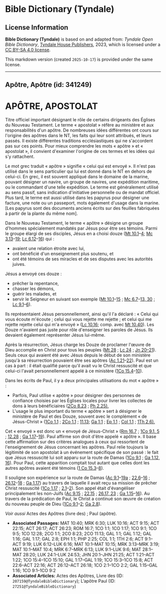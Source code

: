# Bible Dictionary (Tyndale)

## License Information

**Bible Dictionary (Tyndale)** is based on and adapted from: _Tyndale Open Bible Dictionary_, [Tyndale House Publishers](https://tyndaleopenresources.com/), 2023, which is licensed under a [CC BY-SA 4.0 license](https://creativecommons.org/licenses/by-sa/4.0/legalcode.en).

This markdown version (created `2025-10-17`) is provided under the same license.



--------------------------------

## Apôtre, Apôtre (id: 341249)

APÔTRE, APOSTOLAT
=================

Titre officiel important désignant le rôle de certains dirigeants des Églises du Nouveau Testament. Le terme « apostolat » réfère au ministère et aux responsabilités d'un apôtre. De nombreuses idées différentes ont cours sur l'origine des apôtres dans le NT, les faits qui leur sont attribués, et leurs passés. Il existe différentes traditions ecclésiastiques qui ne s'accordent pas sur ces points. Pour mieux comprendre les mots « apôtre » et « apostolat », il convient d'examiner l'origine de ces termes et les idées qui s'y rattachent.

Le mot grec traduit « apôtre » signifie « celui qui est envoyé ». Il n'est pas utilisé dans le sens particulier qui lui est donné dans le NT en dehors de celui\-ci. En grec, il est souvent appliqué dans le domaine de la marine, pouvant désigner un navire, un groupe de navires, une expédition maritime, ou le commandant d'une telle expédition. Le terme est généralement utilisé au sens passif, sans indication d'initiative personnelle ou de mandat officiel. Plus tard, le terme est aussi utilisé dans les papyrus pour désigner une facture, une note ou un passeport, mots également d'usage dans la marine. \[Les papyrus sont des documents anciens écrits sur des feuilles fabriquées à partir de la plante du même nom].

Dans le Nouveau Testament, le terme « apôtre » désigne un groupe d'hommes spécialement mandatés par Jésus pour être ses témoins. Parmi le groupe élargi de ses disciples, Jésus en a choisi douze ([Mt 10\.1](https://ref.ly/Matt10:1-Matt10:4)–[4](https://ref.ly/Matt10:1-Matt10:4); [Mc 3\.13](https://ref.ly/Mark3:13-Mark3:19)–[19](https://ref.ly/Mark3:13-Mark3:19); [Lc 6\.12](https://ref.ly/Luke6:12-Luke6:16)–[16](https://ref.ly/Luke6:12-Luke6:16)) qui :

* avaient une relation étroite avec lui,
* ont bénéficié d'un enseignement plus soutenu, et
* ont été témoins de ses miracles et de ses disputes avec les autorités juives.

Jésus a envoyé ces douze :

* prêcher la repentance,
* chasser les démons,
* guérir les malades, et
* servir le Seigneur en suivant son exemple ([Mt 10\.1](https://ref.ly/Matt10:1-Matt10:15)–[15](https://ref.ly/Matt10:1-Matt10:15) ; [Mc 6\.7](https://ref.ly/Mark6:7-Mark6:13)–[13, 30](https://ref.ly/Mark6:7-Mark6:13) ; [Lc 9\.1](https://ref.ly/Luke9:1-Luke9:6)–[6](https://ref.ly/Luke9:1-Luke9:6)).

Ils représentaient Jésus personnellement, ainsi qu'il l'a déclaré : « Celui qui vous écoute m'écoute ; celui qui vous rejette me rejette ; et celui qui me rejette rejette celui qui m'a envoyé » ([Lc 10\.16](https://ref.ly/Luke10:16); comp. avec [Mt 10\.40](https://ref.ly/Matt10:40)). Les Douze n'avaient pas juste pour rôle d'enseigner les paroles de Jésus. Ils devaient également représenter Jésus lui\-même.

Après la résurrection, Jésus charge les Douze de proclamer l'œuvre de Dieu accomplie en Christ pour tous les peuples ([Mt 28](https://ref.ly/Matt28:1-Matt28:20) ; [Lc 24](https://ref.ly/Luke24:1-Luke24:53) ; [Jn 20–21](https://ref.ly/John20:1-John21:25)). Seuls ceux qui avaient été avec Jésus depuis le début de son ministère jusqu'à sa résurrection pouvaient être ses apôtres ([Ac 1\.21](https://ref.ly/Acts1:21-Acts1:22)–[22](https://ref.ly/Acts1:21-Acts1:22)). Paul est un cas à part : il était qualifié parce qu'il avait vu le Christ ressuscité et que celui\-ci l'avait personnellement appelé à ce ministère ([1Co 15\.4](https://ref.ly/1Cor15:4-1Cor15:10)–[10](https://ref.ly/1Cor15:4-1Cor15:10)).

Dans les écrits de Paul, il y a deux principales utilisations du mot « apôtre » :

* Parfois, Paul utilise « apôtre » pour désigner des personnes de confiance choisies par les Églises locales pour livrer les collectes de dons à leurs bénéficiaires ([2Co 8\.23](https://ref.ly/2Cor8:23) ; [Ph 2\.25\).](https://ref.ly/Phil2:25)
* L'usage le plus important du terme « apôtre » sert à désigner le ministère de Paul et des Douze, souvent avec le complément « de Jésus\-Christ » ([1Co 1\.1](https://ref.ly/1Cor1:1) ; [2Co 1\.1](https://ref.ly/2Cor1:1) ; [11\.13](https://ref.ly/2Cor11:13); [Ga 1:1](https://ref.ly/Gal1:1) ; [Ep 1\.1](https://ref.ly/Eph1:1) ; [Col 1\.1](https://ref.ly/Col1:1) ; [1Th 2\.6\).](https://ref.ly/1Thess2:6)

Cet « envoyé » est donc un « envoyé de Jésus\-Christ » ([Rm 16\.7](https://ref.ly/Rom16:7) ; [1Co 9\.1, 5](https://ref.ly/1Cor9:1) ; [12\.28](https://ref.ly/1Cor12:28) ; [Ga 1\.17](https://ref.ly/Gal1:17-Gal1:19)–[19](https://ref.ly/Gal1:17-Gal1:19)). Paul affirme son droit d'être appelé « apôtre ». Il base cette affirmation sur des critères analogues à ceux qui ressortent de l'enseignement de Jésus concernant les apôtres. Paul relie toujours la légitimité de son apostolat à un événement spécifique de son passé : le fait que Jésus ressuscité lui soit apparu sur la route de Damas ([1Co 9\.1](https://ref.ly/1Cor9:1) ; [Ga 1\.12, 16](https://ref.ly/Gal1:12)). Pour Paul, cette apparition comptait tout autant que celles dont les autres apôtres avaient été témoins ([1 Co 15\.3](https://ref.ly/1Cor15:3-1Cor15:8)–[8](https://ref.ly/1Cor15:3-1Cor15:8)).

Il souligne son expérience sur la route de Damas ([Ac 9\.1](https://ref.ly/Acts9:1-Acts9:19)–[19a](https://ref.ly/Acts9:1-Acts9:19) ; [22\.6](https://ref.ly/Acts22:6-Acts22:16)–[16](https://ref.ly/Acts22:6-Acts22:16) ; [26\.12](https://ref.ly/Acts26:12-Acts26:18)–[18](https://ref.ly/Acts26:12-Acts26:18) ; [Ga 1\.17](https://ref.ly/Gal1:17)) au travers de laquelle il avait reçu sa mission de prêcher Christ ressuscité ([1Co 1\.17](https://ref.ly/1Cor1:17) ; [2\.1](https://ref.ly/1Cor2:1-1Cor2:2)–[2](https://ref.ly/1Cor2:1-1Cor2:2)). Son appel était d'évangéliser principalement les non\-Juifs ([Ac 9\.15](https://ref.ly/Acts9:15) ; [22\.15](https://ref.ly/Acts22:15) ; [26\.17, 23](https://ref.ly/Acts26:17) ; [Ga 1\.15](https://ref.ly/Gal1:15-Gal1:16)–[16](https://ref.ly/Gal1:15-Gal1:16)). Au travers de la prédication de Paul, le Christ a continué son œuvre de création du nouveau peuple de Dieu ([1Co 9\.1](https://ref.ly/1Cor9:1-1Cor9:2)–[2](https://ref.ly/1Cor9:1-1Cor9:2); [Ga 2\.8](https://ref.ly/Gal2:8)).

*Voir aussi* Actes des Apôtres (livre des) ; Paul (apôtre).

* **Associated Passages:** MAT 10:40; MRK 6:30; LUK 10:16; ACT 9:15; ACT 22:15; ACT 26:17; ACT 26:23; ROM 16:7; 1CO 1:1; 1CO 1:17; 1CO 9:1; 1CO 9:5; 1CO 12:28; 2CO 1:1; 2CO 8:23; 2CO 11:13; GAL 1:1; GAL 1:12; GAL 1:16; GAL 1:17; GAL 2:8; EPH 1:1; PHP 2:25; COL 1:1; 1TH 2:6; ACT 9:1–ACT 9:19; LUK 6:12–LUK 6:16; MAT 10:1–MAT 10:15; MRK 3:13–MRK 3:19; MAT 10:1–MAT 10:4; MRK 6:7–MRK 6:13; LUK 9:1–LUK 9:6; MAT 28:1–MAT 28:20; LUK 24:1–LUK 24:53; JHN 20:1–JHN 21:25; ACT 1:21–ACT 1:22; 1CO 15:4–1CO 15:10; GAL 1:17–GAL 1:19; 1CO 15:3–1CO 15:8; ACT 22:6–ACT 22:16; ACT 26:12–ACT 26:18; 1CO 2:1–1CO 2:2; GAL 1:15–GAL 1:16; 1CO 9:1–1CO 9:2
* **Associated Articles:** Actes des Apôtres, Livre des (ID: `207159@TyndaleBibleDictionary`); L’apôtre Paul (ID: `27251@TyndaleBibleDictionary`)

